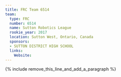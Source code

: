 ```yaml
---
title: FRC Team 6514
team:
  type: FRC
  number: 6514
  name: Sutton Robotics League
  rookie_year: 2017
  location: Sutton West, Ontario, Canada
  sponsors:
  - SUTTON DISTRICT HIGH SCHOOL
  links:
    Website:
---
```


{% include remove_this_line_and_add_a_paragraph %}